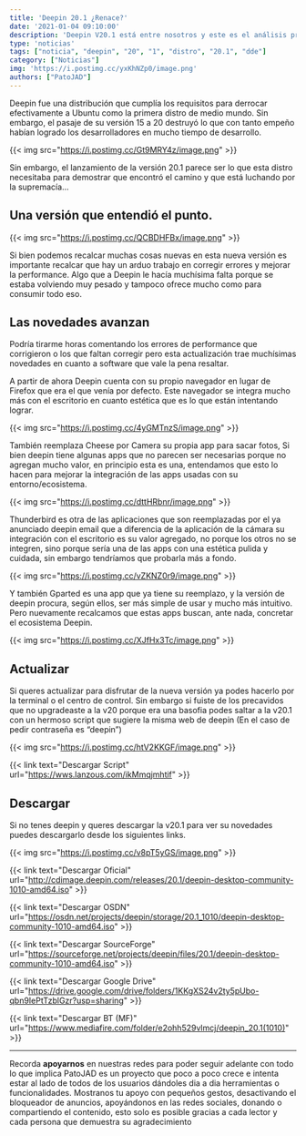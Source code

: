 ```yaml
---
title: 'Deepin 20.1 ¿Renace?'
date: '2021-01-04 09:10:00'
description: 'Deepin V20.1 está entre nosotros y este es el análisis preliminar de las novedades presentadas por la web de Deepin.'
type: 'noticias'
tags: ["noticia", "deepin", "20", "1", "distro", "20.1", "dde"]
category: ["Noticias"]
img: 'https://i.postimg.cc/yxKhNZp0/image.png'
authors: ["PatoJAD"]
---
```




Deepin fue una distribución que cumplía los requisitos para derrocar efectivamente a Ubuntu como la primera distro de medio mundo. Sin embargo, el pasaje de su versión 15 a 20 destruyó lo que con tanto empeño habían logrado los desarrolladores en mucho tiempo de desarrollo.


{{< img src="https://i.postimg.cc/Gt9MRY4z/image.png" >}}


Sin embargo, el lanzamiento de la versión 20.1 parece ser lo que esta distro necesitaba para demostrar que encontró el camino y que está luchando por la supremacía…




## Una versión que entendió el punto.


{{< img src="https://i.postimg.cc/QCBDHFBx/image.png" >}}


Si bien podemos recalcar muchas cosas nuevas en esta nueva versión es importante recalcar que hay un arduo trabajo en corregir errores y mejorar la performance. Algo que a Deepin le hacía muchísima falta porque se estaba volviendo muy pesado y tampoco ofrece mucho como para consumir todo eso.




## Las novedades avanzan



Podría tirarme horas comentando los errores de performance que corrigieron o los que faltan corregir pero esta actualización trae muchísimas novedades en cuanto a software que vale la pena resaltar.

A partir de ahora Deepin cuenta con su propio navegador en lugar de Firefox que era el que venía por defecto. Este navegador se integra mucho más con el escritorio en cuanto estética que es lo que están intentando lograr.


{{< img src="https://i.postimg.cc/4yGMTnzS/image.png" >}}


También reemplaza Cheese por Camera su propia app para sacar fotos, Si bien deepin tiene algunas apps que no parecen ser necesarias porque no agregan mucho valor, en principio esta es una, entendamos que esto lo hacen para mejorar la integración de las apps usadas con su entorno/ecosistema.


{{< img src="https://i.postimg.cc/dttHRbnr/image.png" >}}


Thunderbird es otra de las aplicaciones que son reemplazadas por el ya anunciado deepin email que a diferencia de la aplicación de la cámara su integración con el escritorio es su valor agregado, no porque los otros no se integren, sino porque sería una de las apps con una estética pulida y cuidada, sin embargo tendríamos que probarla más a fondo.


{{< img src="https://i.postimg.cc/vZKNZ0r9/image.png" >}}


Y también Gparted es una app que ya tiene su reemplazo, y la versión de deepin procura, según ellos, ser más simple de usar y mucho más intuitivo. Pero nuevamente recalcamos que estas apps buscan, ante nada, concretar el ecosistema Deepin.


{{< img src="https://i.postimg.cc/XJfHx3Tc/image.png" >}}



## Actualizar



Si queres actualizar para disfrutar de la nueva versión ya podes hacerlo por la terminal o el centro de control. Sin embargo si fuiste de los precavidos que no upgradeaste a la v20 porque era una basofia podes saltar a la v20.1 con un hermoso script que sugiere la misma web de deepin (En el caso de pedir contraseña es “deepin”)


{{< img src="https://i.postimg.cc/htV2KKGF/image.png" >}}



{{< link text="Descargar Script" url="https://wws.lanzous.com/ikMmqjmhtif" >}}



## Descargar



Si no tenes deepin y queres descargar la v20.1 para ver su novedades puedes descargarlo desde los siguientes links.


{{< img src="https://i.postimg.cc/v8pT5yGS/image.png" >}}



{{< link text="Descargar Oficial" url="http://cdimage.deepin.com/releases/20.1/deepin-desktop-community-1010-amd64.iso" >}}

{{< link text="Descargar OSDN" url="https://osdn.net/projects/deepin/storage/20.1_1010/deepin-desktop-community-1010-amd64.iso" >}}

{{< link text="Descargar SourceForge" url="https://sourceforge.net/projects/deepin/files/20.1/deepin-desktop-community-1010-amd64.iso" >}}

{{< link text="Descargar Google Drive" url="https://drive.google.com/drive/folders/1KKgXS24v2ty5pUbo-qbn9IePtTzblGzr?usp=sharing" >}}

{{< link text="Descargar BT (MF)" url="https://www.mediafire.com/folder/e2ohh529vlmcj/deepin_20.1(1010)" >}}



---



Recorda **apoyarnos** en nuestras redes para poder seguir adelante con todo lo que implica PatoJAD es un proyecto que poco a poco crece e intenta estar al lado de todos de los usuarios dándoles dia a dia herramientas o funcionalidades. Mostranos tu apoyo con pequeños gestos, desactivando el bloqueador de anuncios, apoyándonos en las redes sociales, donando o compartiendo el contenido, esto solo es posible gracias a cada lector y cada persona que demuestra su agradecimiento
